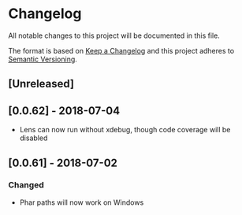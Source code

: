 # Changelog

All notable changes to this project will be documented in this file.

The format is based on [Keep a Changelog](http://keepachangelog.com/en/1.0.0/)
and this project adheres to [Semantic Versioning](http://semver.org/spec/v2.0.0.html).

## [Unreleased]


## [0.0.62] - 2018-07-04

- Lens can now run without xdebug, though code coverage will be disabled


## [0.0.61] - 2018-07-02

### Changed

- Phar paths will now work on Windows
